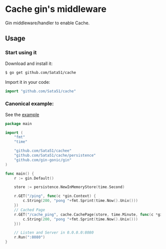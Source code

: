 # Cache gin's middleware

Gin middleware/handler to enable Cache.

## Usage

### Start using it

Download and install it:

```sh
$ go get github.com/Sata51/cache
```

Import it in your code:

```go
import "github.com/Sata51/cache"
```

### Canonical example:

See the [example](example/example.go)

```go
package main

import (
	"fmt"
	"time"

	"github.com/Sata51/cachee"
	"github.com/Sata51/cache/persistence"
	"github.com/gin-gonic/gin"
)

func main() {
	r := gin.Default()

	store := persistence.NewInMemoryStore(time.Second)

	r.GET("/ping", func(c *gin.Context) {
		c.String(200, "pong "+fmt.Sprint(time.Now().Unix()))
	})
	// Cached Page
	r.GET("/cache_ping", cache.CachePage(store, time.Minute, func(c *gin.Context) {
		c.String(200, "pong "+fmt.Sprint(time.Now().Unix()))
	}))

	// Listen and Server in 0.0.0.0:8080
	r.Run(":8080")
}
```
